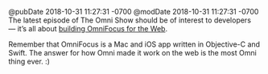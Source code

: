 @pubDate 2018-10-31 11:27:31 -0700
@modDate 2018-10-31 11:27:31 -0700
The latest episode of The Omni Show should be of interest to developers — it’s all about [building OmniFocus for the Web](https://theomnishow.omnigroup.com/episode/how-we-built-omnifocus-for-the-web).

Remember that OmniFocus is a Mac and iOS app written in Objective-C and Swift. The answer for how Omni made it work on the web is the most Omni thing ever. :)

